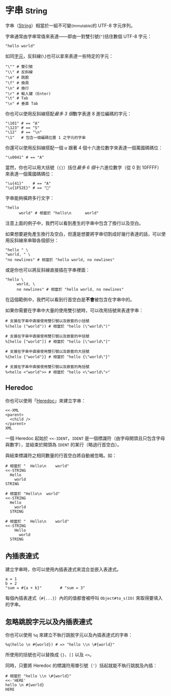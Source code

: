 # 字串 <small>String</small>

字串（[String](http://crystal-lang/api/String.html)）相當於一組不可變<small>(Immutable)</small>的 UTF-8 字元序列。

字串通常由字串常值來表達——即由一對雙引號(`"`)括住數個 UTF-8 字元：

```crystal
"hello world"
```

如同[字元](./char.md)，反斜線(`\`)也可以拿來表達一些特定的字元：

```crystal
"\"" # 雙引號
"\\" # 反斜線
"\e" # 跳脫
"\f" # 換頁
"\n" # 換行
"\r" # 輸入鍵 (Enter)
"\t" # Tab
"\v" # 垂直 Tab
```

你也可以使用反斜線搭配*最多 3 個*數字表達 8 進位編碼的字元：

```crystal
"\101" # == "A"
"\123" # == "S"
"\12"  # == "\n"
"\1"   # 包含一個編碼位置 1 之字元的字串
```

你還可以使用反斜線搭配一個 *u* 跟著 4 個十六進位數字來表達一個萬國碼碼位：

```crystal
"\u0041" # == "A"
```

當然，你也可以用大括號（`{}`）括住*最多 6 個*十六進位數字（從 0 到 10FFFF）來表達一個萬國碼碼位：

```crystal
"\u{41}"    # == "A"
"\u{1F52E}" # == "🔮"
```

字串能夠橫跨多行文字：

```crystal
"hello
      world" # 相當於 "hello\n      world"
```

注意上面的例子中，我們可以看到產生的字串中包含了換行以及空白。

如果想要避免產生換行及空白，但還是想要將字串切割成好幾行表達的話，可以使用反斜線來串聯各個部分：

```crystal
"hello " \
"world, " \
"no newlines" # 相當於 "hello world, no newlines"
```

或是你也可以將反斜線直接插在字串裡面：

```crystal
"hello \
     world, \
     no newlines" # 相當於 "hello world, no newlines"
```

在這個範例中，我們可以看到行首空白是**不會**被包含在字串中的。

如果你需要在字串中大量的使用雙引號時，可以改用括號來表達字串：

```crystal
# 支援在字串中直接使用雙引號以及嵌套的小括號
%(hello ("world")) # 相當於 "hello (\"world\")"

# 支援在字串中直接使用雙引號以及嵌套的中括號
%[hello ["world"]] # 相當於 "hello [\"world\"]"

# 支援在字串中直接使用雙引號以及嵌套的大括號
%{hello {"world"}} # 相當於 "hello {\"world\"}"

# 支援在字串中直接使用雙引號以及嵌套的角括號
%<hello <"world">> # 相當於 "hello <\"world\">"
```

## Heredoc

你也可以使用「[Heredoc](https://zh.wikipedia.org/zh-tw/Here文檔)」來建立字串：

```crystal
<<-XML
<parent>
  <child />
</parent>
XML
```

一個 Heredoc 起始於 `<<-IDENT`，`IDENT` 是一個標識符（由字母開頭且只包含字母與數字），並結束於開頭為 `IDENT` 的某行（略過行首空白）。

與結束標識符之相同數量的行首空白將自動被忽略。如：

```crystal
# 相當於 "  Hello\n    world"
<<-STRING
  Hello
    world
STRING

# 相當於 "Hello\n  world"
<<-STRING
  Hello
    world
  STRING

# 相當於 "  Hello\n    world"
<<-STRING
    Hello
      world
  STRING
```

## 內插表達式

建立字串時，你可以使用內插表達式來混合並嵌入表達式。

```crystal
a = 1
b = 2
"sum = #{a + b}"        # "sum = 3"
```

每個內插表達式（`#{...}`）內的的值都會被呼叫 `Object#to_s(IO)` 來取得要填入的字串。

## 忽略跳脫字元以及內插表達式

你也可以使用 `%q` 來建立不執行跳脫字元以及內插表達式的字串：

```crystal
%q(hello \n #{world}) # => "hello \\n \#{world}"
```

所使用的括號也可以替換成 `{}`、`[]` 以及 `<>`。

同時，只要將 Heredoc 的標識符用單引號（`'`）括起就能不執行跳脫及內插：

```crystal
# 相當於 "hello \\n \#{world}"
<<-'HERE'
hello \n #{world}
HERE
```
